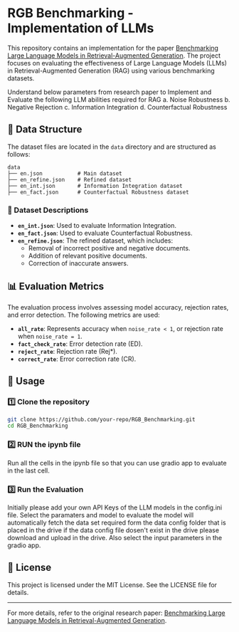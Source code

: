 # RGB Benchmarking - Implementation of LLMs

This repository contains an implementation for the paper [Benchmarking Large Language Models in Retrieval-Augmented Generation](https://arxiv.org/abs/2309.01431). The project focuses on evaluating the effectiveness of Large Language Models (LLMs) in Retrieval-Augmented Generation (RAG) using various benchmarking datasets.

Understand below parameters from research paper to Implement and Evaluate the following LLM abilities required for RAG
a. Noise Robustness
b. Negative Rejection
c. Information Integration
d. Counterfactual Robustness

## 📂 Data Structure
The dataset files are located in the `data` directory and are structured as follows:

```
data
├── en.json           # Main dataset
├── en_refine.json    # Refined dataset
├── en_int.json       # Information Integration dataset
├── en_fact.json      # Counterfactual Robustness dataset
```

### 📝 Dataset Descriptions
- **`en_int.json`**: Used to evaluate Information Integration.
- **`en_fact.json`**: Used to evaluate Counterfactual Robustness.
- **`en_refine.json`**: The refined dataset, which includes:
  - Removal of incorrect positive and negative documents.
  - Addition of relevant positive documents.
  - Correction of inaccurate answers.

## 📊 Evaluation Metrics
The evaluation process involves assessing model accuracy, rejection rates, and error detection. The following metrics are used:

- **`all_rate`**: Represents accuracy when `noise_rate < 1`, or rejection rate when `noise_rate = 1`.
- **`fact_check_rate`**: Error detection rate (ED).
- **`reject_rate`**: Rejection rate (Rej*).
- **`correct_rate`**: Error correction rate (CR).

## 🚀 Usage
### 1️⃣ Clone the repository
```bash
git clone https://github.com/your-repo/RGB_Benchmarking.git
cd RGB_Benchmarking
```

### 2️⃣ RUN the ipynb file

Run all the cells in the ipynb file so that you can use gradio app to evaluate in the last cell.


### 3️⃣ Run the Evaluation

Initially please add your own API Keys of the LLM models in the config.ini file. Select the paramaters and model to evaluate the model will automatically fetch the data set required form the data config folder that is placed in the drive if the data config file dosen't exist in the drive please download and upload in the drive. Also select the input parameters in the gradio app.


## 📜 License
This project is licensed under the MIT License. See the LICENSE file for details.

---

For more details, refer to the original research paper: [Benchmarking Large Language Models in Retrieval-Augmented Generation](https://arxiv.org/abs/2309.01431).

